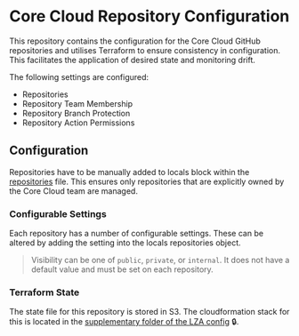 # Core Cloud Repository Configuration

This repository contains the configuration for the Core Cloud GitHub repositories and utilises Terraform to ensure 
consistency in configuration. This facilitates the application of desired state and monitoring drift.

The following settings are configured:
- Repositories
- Repository Team Membership
- Repository Branch Protection
- Repository Action Permissions

## Configuration

Repositories have to be manually added to locals block within the [repositories](./repositories.tf) file. This ensures 
only repositories that are explicitly owned by the Core Cloud team are managed.

### Configurable Settings

Each repository has a number of configurable settings. These can be altered by adding the setting into the locals 
repositories object.

> Visibility can be one of `public`, `private`, or `internal`. It does not have a default value and must be set on each 
> repository.

### Terraform State

The state file for this repository is stored in S3.
The cloudformation stack for this is located in the [supplementary folder of the LZA config](https://github.com/UKHomeOffice/core-cloud-lza-config/blob/main/supplementary/cloudformation-terraform-s3.yaml) 🔒.
